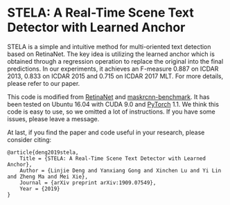 # STELA: A Real-Time Scene Text Detector with Learned Anchor


STELA is a simple and intuitive method for multi-oriented text detection based on RetinaNet. The key idea is utilizing the learned anchor which is obtained through a regression operation to replace the original into the final predictions. In our experiments, it achieves an F-measure 0.887 on ICDAR 2013, 0.833 on ICDAR 2015 and 0.715 on ICDAR 2017 MLT. For more details, please refer to our paper. 


This code is modified from [RetinaNet](https://github.com/yhenon/pytorch-retinanet) and [maskrcnn-benchmark](https://github.com/facebookresearch/maskrcnn-benchmark). It has been tested on Ubuntu 16.04 with CUDA 9.0 and [PyTorch](https://github.com/pytorch/pytorch) 1.1. We think this code is easy to use, so we omitted a lot of instructions. If you have some issues, please leave a message.


At last, if you find the paper and code useful in your research, please consider citing:

	@article{deng2019stela,
		Title = {STELA: A Real-Time Scene Text Detector with Learned Anchor},
		Author = {Linjie Deng and Yanxiang Gong and Xinchen Lu and Yi Lin and Zheng Ma and Mei Xie},
		Journal = {arXiv preprint arXiv:1909.07549},
		Year = {2019}
	}
















